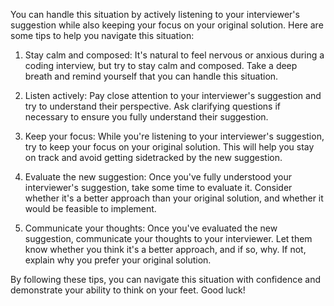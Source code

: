 You can handle this situation by actively listening to your interviewer's suggestion while also keeping your focus on your original solution. Here are some tips to help you navigate this situation:

1. Stay calm and composed: It's natural to feel nervous or anxious during a coding interview, but try to stay calm and composed. Take a deep breath and remind yourself that you can handle this situation.

2. Listen actively: Pay close attention to your interviewer's suggestion and try to understand their perspective. Ask clarifying questions if necessary to ensure you fully understand their suggestion.

3. Keep your focus: While you're listening to your interviewer's suggestion, try to keep your focus on your original solution. This will help you stay on track and avoid getting sidetracked by the new suggestion.

4. Evaluate the new suggestion: Once you've fully understood your interviewer's suggestion, take some time to evaluate it. Consider whether it's a better approach than your original solution, and whether it would be feasible to implement.

5. Communicate your thoughts: Once you've evaluated the new suggestion, communicate your thoughts to your interviewer. Let them know whether you think it's a better approach, and if so, why. If not, explain why you prefer your original solution.

By following these tips, you can navigate this situation with confidence and demonstrate your ability to think on your feet. Good luck!